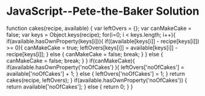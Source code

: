 # JavaScript--Pete-the-Baker Solution
function cakes(recipe, available) {
var leftOvers = {};
var canMakeCake = false;
var keys = Object.keys(recipe);
for(i=0; i < keys.length; i++){ if(available.hasOwnProperty(keys[i])){ if((available[keys[i]] - recipe[keys[i]]) >= 0){
canMakeCake = true;
leftOvers[keys[i]] = available[keys[i]] - recipe[keys[i]];
} else {
canMakeCake = false;
break;
}
} else {
canMakeCake = false;
break;
}
}
if(canMakeCake){
if(available.hasOwnProperty('noOfCakes') ){
leftOvers['noOfCakes'] = available['noOfCakes'] + 1;
} else {
leftOvers['noOfCakes'] = 1;
}
return cakes(recipe, leftOvers);
}
if(available.hasOwnProperty('noOfCakes')) {
return available['noOfCakes'];
} else {
return 0;
}
}
